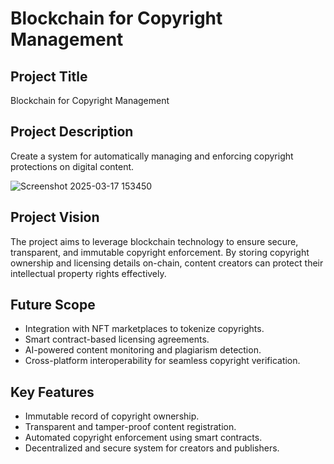 # Blockchain for Copyright Management

## Project Title
Blockchain for Copyright Management

## Project Description
Create a system for automatically managing and enforcing copyright protections on digital content.

![Screenshot 2025-03-17 153450](https://github.com/user-attachments/assets/e9e62362-48a4-4b9c-a9b3-745bbd04503c)


## Project Vision
The project aims to leverage blockchain technology to ensure secure, transparent, and immutable copyright enforcement. By storing copyright ownership and licensing details on-chain, content creators can protect their intellectual property rights effectively.

## Future Scope
- Integration with NFT marketplaces to tokenize copyrights.
- Smart contract-based licensing agreements.
- AI-powered content monitoring and plagiarism detection.
- Cross-platform interoperability for seamless copyright verification.

## Key Features
- Immutable record of copyright ownership.
- Transparent and tamper-proof content registration.
- Automated copyright enforcement using smart contracts.
- Decentralized and secure system for creators and publishers.

